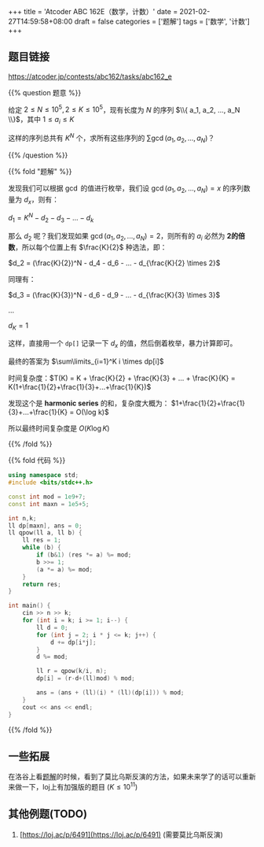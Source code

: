 +++
title = 'Atcoder ABC 162E（数学，计数）'
date = 2021-02-27T14:59:58+08:00
draft = false
categories = ['题解']
tags = ['数学', '计数']
+++

## 题目链接
https://atcoder.jp/contests/abc162/tasks/abc162_e

{{% question 题意 %}}

给定 $2 \leq N \leq 10^5, 2 \leq K \leq 10^5$，现有长度为 $N$ 的序列 $\\{ a_1, a_2, ..., a_N \\}$，其中 $1 \leq a_i \leq K$

这样的序列总共有 $K^N$ 个，求所有这些序列的 $\sum \gcd(a_1,a_2,...,a_N)$？

{{% /question %}}


{{% fold "题解" %}}

发现我们可以根据 $\gcd$ 的值进行枚举，我们设 $\gcd(a_1,a_2,...,a_N) = x$ 的序列数量为 $d_x$，则有：

$d_1 = K^N - d_2 - d_3 - ... - d_k$

那么 $d_2$ 呢？我们发现如果 $\gcd(a_1,a_2,...,a_N) = 2$，则所有的 $a_i$ 必然为 **2的倍数**，所以每个位置上有 $\frac{K}{2}$ 种选法，即：

$d_2 = (\frac{K}{2})^N - d_4 - d_6 - ... - d_{\frac{K}{2} \times 2}$

同理有：

$d_3 = (\frac{K}{3})^N - d_6 - d_9 - ... - d_{\frac{K}{3} \times 3}$

...

$d_K = 1$

这样，直接用一个 `dp[]` 记录一下 $d_x$ 的值，然后倒着枚举，暴力计算即可。

最终的答案为 $\sum\limits_{i=1}^K i \times dp[i]$


时间复杂度：$T(K) = K + \frac{K}{2} + \frac{K}{3} + ... + \frac{K}{K} = K(1+\frac{1}{2}+\frac{1}{3}+...+\frac{1}{K})$

发现这个是 **harmonic series** 的和，复杂度大概为： $1+\frac{1}{2}+\frac{1}{3}+...+\frac{1}{K} = O(\log k)$

所以最终时间复杂度是 $O(K\log K)$

{{% /fold %}}

{{% fold 代码 %}}

```cpp
using namespace std;
#include <bits/stdc++.h>

const int mod = 1e9+7;
const int maxn = 1e5+5;

int n,k;
ll dp[maxn], ans = 0;
ll qpow(ll a, ll b) {
    ll res = 1;
    while (b) {
        if (b&1) (res *= a) %= mod;
        b >>= 1;
        (a *= a) %= mod;
    }
    return res;
}

int main() {
    cin >> n >> k;
    for (int i = k; i >= 1; i--) {
        ll d = 0;
        for (int j = 2; i * j <= k; j++) {
            d += dp[i*j];
        }
        d %= mod;

        ll r = qpow(k/i, n);
        dp[i] = (r-d+(ll)mod) % mod;

        ans = (ans + (ll)(i) * (ll)(dp[i])) % mod;
    }
    cout << ans << endl;
}
```

{{% /fold %}}

## 一些拓展

在洛谷上看[题解](https://www.luogu.com.cn/problem/solution/AT5310)的时候，看到了莫比乌斯反演的方法，如果未来学了的话可以重新来做一下，loj上有加强版的题目 ($K \leq 10^{11}$)

## 其他例题(TODO)
1. [https://loj.ac/p/6491](https://loj.ac/p/6491) (需要莫比乌斯反演)
